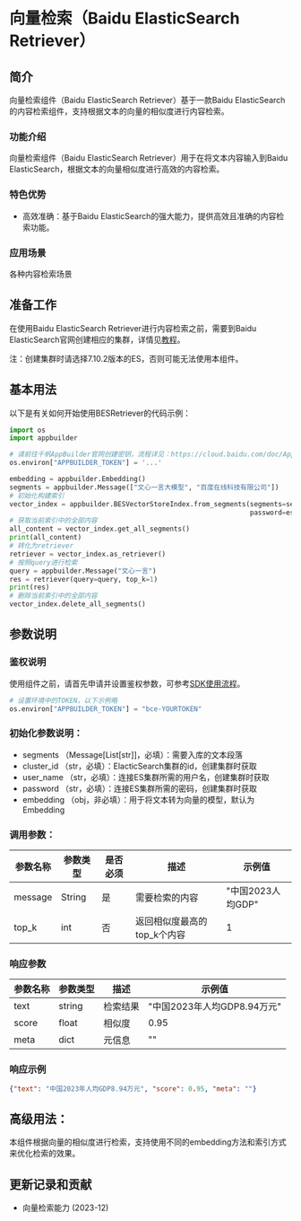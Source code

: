 # 向量检索（Baidu ElasticSearch Retriever）

## 简介
向量检索组件（Baidu ElasticSearch Retriever）基于一款Baidu ElasticSearch的内容检索组件，支持根据文本的向量的相似度进行内容检索。

### 功能介绍
向量检索组件（Baidu ElasticSearch Retriever）用于在将文本内容输入到Baidu ElasticSearch，根据文本的向量相似度进行高效的内容检索。

### 特色优势
- 高效准确：基于Baidu ElasticSearch的强大能力，提供高效且准确的内容检索功能。

### 应用场景
各种内容检索场景

## 准备工作
在使用Baidu ElasticSearch Retriever进行内容检索之前，需要到Baidu ElasticSearch官网创建相应的集群，详情见[教程](https://cloud.baidu.com/doc/BES/s/gke3ocf89)。

注：创建集群时请选择7.10.2版本的ES，否则可能无法使用本组件。

## 基本用法

以下是有关如何开始使用BESRetriever的代码示例：

```python
import os
import appbuilder

# 请前往千帆AppBuilder官网创建密钥，流程详见：https://cloud.baidu.com/doc/AppBuilder/s/Olq6grrt6#1%E3%80%81%E5%88%9B%E5%BB%BA%E5%AF%86%E9%92%A5
os.environ["APPBUILDER_TOKEN"] = '...'

embedding = appbuilder.Embedding()
segments = appbuilder.Message(["文心一言大模型", "百度在线科技有限公司"])
# 初始化构建索引
vector_index = appbuilder.BESVectorStoreIndex.from_segments(segments=segments, cluster_id=es_cluster_id, user_name=es_username, 
                                                            password=es_password, embedding=embedding)
# 获取当前索引中的全部内容
all_content = vector_index.get_all_segments()
print(all_content)
# 转化为retriever
retriever = vector_index.as_retriever()
# 按照query进行检索
query = appbuilder.Message("文心一言")
res = retriever(query=query, top_k=1)
print(res)
# 删除当前索引中的全部内容
vector_index.delete_all_segments()
```

## 参数说明

### 鉴权说明
使用组件之前，请首先申请并设置鉴权参数，可参考[SDK使用流程](https://cloud.baidu.com/doc/AppBuilder/s/Olq6grrt6#1%E3%80%81%E5%88%9B%E5%BB%BA%E5%AF%86%E9%92%A5)。
```python
# 设置环境中的TOKEN，以下示例略
os.environ["APPBUILDER_TOKEN"] = "bce-YOURTOKEN"
```

### 初始化参数说明：

- segments （Message[List[str]]，必填）：需要入库的文本段落
- cluster_id （str，必填）：ElacticSearch集群的id，创建集群时获取
- user_name  （str，必填）：连接ES集群所需的用户名，创建集群时获取
- password   （str，必填）：连接ES集群所需的密码，创建集群时获取
- embedding  （obj，非必填）：用于将文本转为向量的模型，默认为Embedding

### 调用参数：
| 参数名称    | 参数类型   |是否必须 | 描述               | 示例值           |
|---------|--------|--------|------------------|---------------|
| message | String |是 | 需要检索的内容          | "中国2023人均GDP" |
| top_k   | int    |否 | 返回相似度最高的top_k个内容 | 1             |

### 响应参数
| 参数名称 | 参数类型   | 描述  | 示例值                |
|------|--------|-----|--------------------|
| text | string | 检索结果 | "中国2023年人均GDP8.94万元" |
| score | float  | 相似度 | 0.95               |
| meta | dict   | 元信息 | ""                   |
### 响应示例
```json
{"text": "中国2023年人均GDP8.94万元", "score": 0.95, "meta": ""}
```

## 高级用法：

本组件根据向量的相似度进行检索，支持使用不同的embedding方法和索引方式来优化检索的效果。

## 更新记录和贡献
* 向量检索能力 (2023-12)